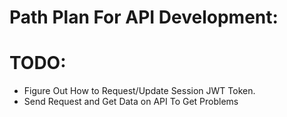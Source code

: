# Path Plan For API Development:

# TODO:

- Figure Out How to Request/Update Session JWT Token.
- Send Request and Get Data on API To Get Problems
